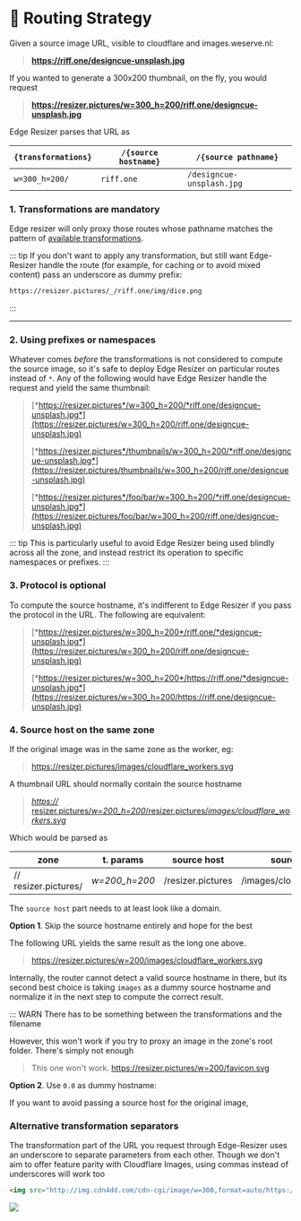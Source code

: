# 🔌 Routing Strategy

Given a source image URL, visible to cloudflare and images.weserve.nl:

> **https://riff.one/designcue-unsplash.jpg**

If you wanted to generate a 300x200 thumbnail, on the fly, you would request

> **https://resizer.pictures/w=300_h=200/riff.one/designcue-unsplash.jpg**

Edge Resizer parses that URL as

|`{transformations}` | `/{source hostname}` | `/{source pathname}`|
|------|---------|  --- |
| `w=300_h=200/` | `riff.one` | `/designcue-unsplash.jpg`|

### 1. Transformations are mandatory

Edge resizer will only proxy those routes whose pathname matches the pattern of [available transformations](transformations.html). 

::: tip
If you don't want to apply any transformation, but still want Edge-Resizer handle the route (for example, for caching or to avoid mixed content) pass an underscore as dummy prefix:
```html
https://resizer.pictures/_/riff.one/img/dice.png
```
::: 



--- 

### 2. Using prefixes or namespaces


Whatever comes *before* the transformations is not considered to compute the source image, so it's safe to deploy Edge Resizer on particular routes instead of `*`. Any of the following
would have Edge Resizer handle the request and yield the same thumbnail:

> [*https://resizer.pictures*/w=300_h=200/*riff.one/designcue-unsplash.jpg*](https://resizer.pictures/w=300_h=200/riff.one/designcue-unsplash.jpg)
> 
> [*https://resizer.pictures*/thumbnails/w=300_h=200/*riff.one/designcue-unsplash.jpg*](https://resizer.pictures/thumbnails/w=300_h=200/riff.one/designcue-unsplash.jpg)
> 
> [*https://resizer.pictures*/foo/bar/w=300_h=200/*riff.one/designcue-unsplash.jpg*](https://resizer.pictures/foo/bar/w=300_h=200/riff.one/designcue-unsplash.jpg)

::: tip
This is particularly useful to avoid Edge Resizer being used blindly across all the zone, and instead restrict its operation to specific namespaces or prefixes.
:::

### 3. Protocol is optional 

To compute the source hostname, it's indifferent to Edge Resizer if you pass the protocol in the URL. The following are equivalent:

> [*https://resizer.pictures/w=300_h=200*/riff.one/*designcue-unsplash.jpg*](https://resizer.pictures/w=300_h=200/riff.one/designcue-unsplash.jpg)
> 
> [*https://resizer.pictures/w=300_h=200*/https://riff.one/*designcue-unsplash.jpg*](https://resizer.pictures/w=300_h=200/https://riff.one/designcue-unsplash.jpg)


### 4. Source host on the same zone

If the original image was in the same zone as the worker, eg:

> https://resizer.pictures/images/cloudflare_workers.svg

A thumbnail URL should normally contain the source hostname
 
 > [*https://* resizer.pictures/*w=200_h=200*/resizer.pictures/*images/cloudflare_workers.svg*](https://resizer.pictures/w=200_h=200/resizer.pictures/images/cloudflare_workers.svg)

Which would be parsed as

| zone | t. params | source host | source pathname |
|-|-|-|-|
| // resizer.pictures/ | *w=200_h=200* | /resizer.pictures | /images/cloudflare_workers.svg |


The `source host` part needs to at least look like a domain. 

**Option 1**. Skip the source hostname entirely and hope for the best

The following URL yields the same result as the long one above. 

>   https://resizer.pictures/w=200/images/cloudflare_workers.svg

Internally, the router cannot detect a valid source hostname in there, but its second best choice is taking `images` as a dummy source hostname and normalize it in the next step to compute the correct result.

::: WARN
There has to be something between the transformations and the filename 
 
However, this won't work if you try to proxy an image in the zone's root folder. There's simply not enough 

> This one won't work. 
>   https://resizer.pictures/w=200/favicon.svg

**Option 2**. Use `0.0` as dummy hostname:
> 

 If you want to avoid passing a source host for the original image, 


### Alternative transformation separators

The transformation part of the URL you request through Edge-Resizer uses an underscore to separate parameters from each other.
Though we don't aim to offer feature parity with Cloudflare Images, using commas instead of underscores will work too


```html
<img src="http://img.cdn4dd.com/cdn-cgi/image/w=300,format=auto/https://riff.one/designcue-unsplash.jpg">
``` 

<img src="https://resize.pictures/w=300,format=auto/riff.one/designcue-unsplash.jpg">

